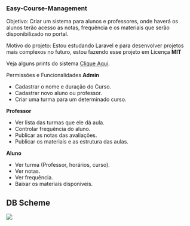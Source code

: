 ### Easy-Course-Management
Objetivo: Criar um sistema para alunos e professores, onde haverá os alunos terão acesso as notas, frequência e os materiais que serão disponibilizado no portal.

Motivo do projeto: Estou estudando Laravel e para desenvolver projetos mais complexos no futuro, estou fazendo esse projeto em Licença **MIT**

Veja alguns prints do sistema [Clique Aqui](https://github.com/dshy1/Easy-Course-Management/blob/master/Prints.md).


Permissões e Funcionalidades
**Admin**
- Cadastrar o nome e duração do Curso.
- Cadastrar novo aluno ou professor.
- Criar uma turma para um determinado curso.
 
 
**Professor**
- Ver lista das turmas que ele dá aula.
- Controlar frequência do aluno.
- Publicar as notas das avaliações.
- Publicar os materiais e as estrutura das aulas.
 

**Aluno**
- Ver turma (Professor, horários, curso).
- Ver notas.
- Ver frequência.
- Baixar os materiais disponíveis.





## DB Scheme
![](db.png)
